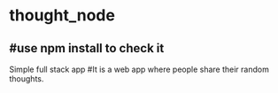 # thought_node
#use npm install to check it
-----------------------------------------------------------------------
Simple full stack app
#It is a web app where people share their random thoughts.
